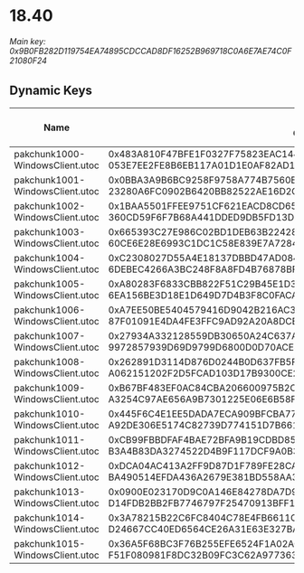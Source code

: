 # 18.40

###### *Main key: 0x9B0FB282D119754EA74895CDCCAD8DF16252B969718C0A6E7AE74C0F21080F24*

## Dynamic Keys

| Name                              | Key</br>GUID                                                                                            | High Res Textures |
|-----------------------------------|---------------------------------------------------------------------------------------------------------|-------------------|
| pakchunk1000-WindowsClient.utoc   | 0x483A810F47BFE1F0327F75823EAC14403FE00E13163ED6DD4D9B798FFA773360</br>053E7EE2FE8B6EB117A01D1E0AF82AD1 | ❌                 |
| pakchunk1001-WindowsClient.utoc   | 0x0BBA3A9B6BC9258F9758A774B7560B04F54B60232035BB75D1DFE2B71E568E77</br>23280A6FC0902B6420BB82522AE16D2C | ❌                 |
| pakchunk1002-WindowsClient.utoc   | 0x1BAA5501FFEE9751CF621EACD8CD65F06E219FADA377091C6DE81E2E8C4BED8D</br>360CD59F6F7B68A441DDED9DB5FD13D7 | ❌                 |
| pakchunk1003-WindowsClient.utoc   | 0x665393C27E986C02BD1DEB63B22428D004B58F02509CB258ECD911E62EE8DBF8</br>60CE6E28E6993C1DC1C58E839E7A7284 | ❌                 |
| pakchunk1004-WindowsClient.utoc   | 0xC2308027D55A4E18137DBBD47AD0845901628B91A675F3F0142BF12EFE62A7F8</br>6DEBEC4266A3BC248F8A8FD4B76878BF | ❌                 |
| pakchunk1005-WindowsClient.utoc   | 0xA80283F6833CBB822F51C29B45E1D331A2E0EC6B472C17279B3F3EFAFC3007AA</br>6EA156BE3D18E1D649D7D4B3F8C0FACA | ❌                 |
| pakchunk1006-WindowsClient.utoc   | 0xA7EE50BE5404579416D9042B216AC39E7B6184D37D574C172BE65D9A2C3BD6ED</br>87F01091E4DA4FE3FFC9AD92A20A8DCE | ❌                 |
| pakchunk1007-WindowsClient.utoc   | 0x27934A332128559DB30650A24C637AE5E2800074AD68E3BE6D519B25FB0523F9</br>9972857939D69D9799D6800D0D70ACE4 | ❌                 |
| pakchunk1008-WindowsClient.utoc   | 0x262891D3114D876D0244B0D637FB5F8DA7A8A36C9B029775850077EB8FE2B937</br>A062151202F2D5FCAD103D17B9300CE2 | ❌                 |
| pakchunk1009-WindowsClient.utoc   | 0xB67BF483EF0AC84CBA206600975B2C98D234B984F67C43F6B706644676C885B6</br>A3254C97AE656A9B7301225E06E6B58F | ❌                 |
| pakchunk1010-WindowsClient.utoc   | 0x445F6C4E1EE5DADA7ECA909BFCBA7759E31F044C6F9362D251B8A6D38C6C089A</br>A92DE306E5174C82739D774151D7B661 | ❌                 |
| pakchunk1011-WindowsClient.utoc   | 0xCB99FBBDFAF4BAE72BFA9B19CDBD85DE0E39A5652CBF78B78FF33A6E5EFC67D0</br>B3A4B83DA3274522D4B9F117DCF9A0B3 | ❌                 |
| pakchunk1012-WindowsClient.utoc   | 0xDCA04AC413A2FF9D87D1F789FE28CAC511E4FA5175CC80F4B88A637744FBFC17</br>BA490514EFDA436A2679E381BD558AA3 | ❌                 |
| pakchunk1013-WindowsClient.utoc   | 0x0900E023170D9C0A146E84278DA7D9018BD5ED4A97F8D79F1935C57779BEA057</br>D14FDB2BB2FB7746797F25470913BFF1 | ❌                 |
| pakchunk1014-WindowsClient.utoc   | 0x3A78215B22C6FC8404C78E4FB6611C9AA007B9589652C4D20D0DF5120461C993</br>D24667CC40ED6564CE26A31E63E327BA | ❌                 |
| pakchunk1015-WindowsClient.utoc   | 0x36A5F68BC3F76B255EFE6524F1A02ACD4839B6F3040D6B75511BFAC5CE1F5246</br>F51F080981F8DC32B09FC3C62A977363 | ❌                 |
